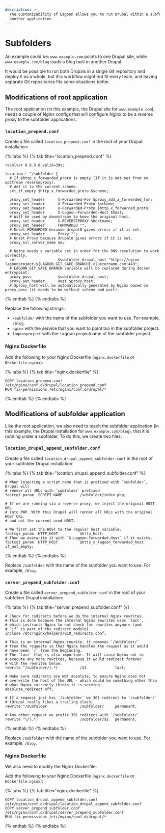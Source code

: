 ```yaml
---
description: >-
  The customizability of Lagoon allows you to run Drupal within a subfolder of
  another application.
---
```


# Subfolders

An example could be: `www.example.com` points to one Drupal site, while `www.example.com/blog` loads a blog built in another Drupal.

It would be possible to run both Drupals in a single Git repository and deploy it as a whole, but this workflow might not fit every team, and having separate Git repositories fits some situations better.

## Modifications of root application

The root application \(in this example, the Drupal site for `www.example.com`\), needs a couple of Nginx configs that will configure Nginx to be a reverse proxy to the subfolder applications:

### `location_prepend.conf`

Create a file called `location_prepend.conf` in the root of your Drupal installation:

{% tabs %}
{% tab title="location\_prepend.conf" %}
```text
resolver 8.8.8.8 valid=30s;

location ~ ^/subfolder {
  # If $http_x_forwarded_proto is empty (If it is not set from an upstream reverseproxy).
  # Aet it to the current scheme.
  set_if_empty $http_x_forwarded_proto $scheme;

  proxy_set_header      X-Forwarded-For $proxy_add_x_forwarded_for;
  proxy_set_header      X-Forwarded-Proto $scheme;
  proxy_set_header      X-Forwarded-Proto $http_x_forwarded_proto;
  proxy_set_header      X-Lagoon-Forwarded-Host $host;
  # Will be used by downstream to know the original host.
  proxy_set_header      X-REVERSEPROXY $hostname;
  proxy_set_header      FORWARDED "";
  # Unset FORWARDED because drupal8 gives errors if it is set.
  proxy_set_header      Proxy "";
  # Unset Proxy because drupal8 gives errors if it is set.
  proxy_ssl_server_name on;

  # Nginx needs a variable set in order for the DNS resolution to work correctly.
  set                   $subfolder_drupal_host "https://nginx-lagoonproject-${LAGOON_GIT_SAFE_BRANCH}.clustername.com:443";
  # LAGOON_GIT_SAFE_BRANCH variable will be replaced during docker entrypoint.
  proxy_pass            $subfolder_drupal_host;
  proxy_set_header      Host $proxy_host;
  # $proxy_host will be automatically generated by Nginx based on proxy_pass (it needs to be without scheme and port).
```
{% endtab %}
{% endtabs %}

Replace the following strings:

* `/subfolder` with the name of the subfolder you want to use. For example, `/blog`.
* `nginx` with the service that you want to point too in the subfolder project.
* `lagoonproject` with the Lagoon projectname of the subfolder project.

### Nginx Dockerfile

Add the following to your Nginx Dockerfile \(`nginx.dockerfile` or `Dockerfile.nginx`\):

{% tabs %}
{% tab title="nginx.dockerfile" %}
```text
COPY location_prepend.conf /etc/nginx/conf.d/drupal/location_prepend.conf
RUN fix-permissions /etc/nginx/conf.d/drupal/*
```
{% endtab %}
{% endtabs %}

## Modifications of subfolder application

Like the root application, we also need to teach the subfolder application \(in this example, the Drupal installation for `www.example.com/blog`\), that it is running under a subfolder. To do this, we create two files:

### `location_drupal_append_subfolder.conf`

Create a file called `location_drupal_append_subfolder.conf` in the root of your subfolder Drupal installation:

{% tabs %}
{% tab title="location\_drupal\_append\_subfolder.conf" %}
```text
# When injecting a script name that is prefixed with `subfolder`, Drupal will
# render all URLs with `subfolder` prefixed
fastcgi_param  SCRIPT_NAME        /subfolder/index.php;

# If we are running via a reverse proxy, we inject the original HOST URL
# into PHP. With this Drupal will render all URLs with the original HOST URL,
# and not the current used HOST.

# We first set the HOST to the regular host variable.
fastcgi_param  HTTP_HOST          $http_host;
# Then we overwrite it with `X-Lagoon-Forwarded-Host` if it exists.
fastcgi_param  HTTP_HOST          $http_x_lagoon_forwarded_host if_not_empty;
```
{% endtab %}
{% endtabs %}

Replace `/subfolder` with the name of the subfolder you want to use. For example, `/blog`.

### `server_prepend_subfolder.conf`

Create a file called `server_prepend_subfolder.conf` in the root of your subfolder Drupal installation:

{% tabs %}
{% tab title="server\_prepend\_subfolder.conf" %}
```text
# Check for redirects before we do the internal Nginx rewrites.
# This is done because the internal Nginx rewrites uses `last`,
# which instructs Nginx to not check for rewrites anymore (and
# `if` is part of the redirect module).
include /etc/nginx/helpers/010_redirects.conf;

# This is an internal Nginx rewrite, it removes `/subfolder/`
# from the requests so that Nginx handles the request as it would
# have been `/` from the beginning.
# The `last` flag is also important. It will cause Nginx not to
# execute any more rewrites, because it would redirect forever
# with the rewrites below.
rewrite ^/subfolder/(.*)          /$1             last;

# Make sure redirects are NOT absolute, to ensure Nginx does not
# overwrite the host of the URL - which could be something other than
# what Nginx currently thinks it is serving.
absolute_redirect off;

# If a request just has `/subfolder` we 301 redirect to `/subfolder/`
# (Drupal really likes a trailing slash)
rewrite ^/subfolder               /subfolder/     permanent;

# Any other request we prefix 301 redirect with `/subfolder/`
rewrite ^\/(.*)                   /subfolder/$1   permanent;
```
{% endtab %}
{% endtabs %}

Replace `/subfolder` with the name of the subfolder you want to use. For example, `/blog`.

### Nginx Dockerfile

We also need to modify the Nginx Dockerfile.

Add the following to your Nginx Dockerfile \(`nginx.dockerfile` or `Dockerfile.nginx`\):

{% tabs %}
{% tab title="nginx.dockerfile" %}
```text
COPY location_drupal_append_subfolder.conf /etc/nginx/conf.d/drupal/location_drupal_append_subfolder.conf
COPY server_prepend_subfolder.conf /etc/nginx/conf.d/drupal/server_prepend_subfolder.conf
RUN fix-permissions /etc/nginx/conf.d/drupal/*
```
{% endtab %}
{% endtabs %}

